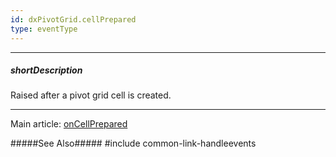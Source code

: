 ```yaml
---
id: dxPivotGrid.cellPrepared
type: eventType
---
```

---
##### shortDescription
Raised after a pivot grid cell is created.

---
Main article: [onCellPrepared](/api-reference/10%20UI%20Widgets/dxPivotGrid/1%20Configuration/onCellPrepared.md '/Documentation/ApiReference/UI_Components/dxPivotGrid/Configuration/#onCellPrepared')

#####See Also#####
#include common-link-handleevents